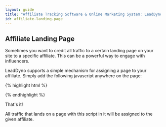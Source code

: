 ```yaml
---
layout: guide
title: "Affiliate Tracking Software & Online Marketing System: LeadDyno"
id: affiliate-landing-page
---
```


## Affiliate Landing Page

Sometimes you want to credit all traffic to a certain landing page on your site to a specific affiliate.  This can
be a powerful way to engage with influencers.

LeadDyno supports a simple mechanism for assigning a page to your affiliate.  Simply add the following javascript
anywhere on the page:

{% highlight html %}
<script>
  window.lead_dyno_affiliate_email = "youraffiliatesemail@example.com";
</script>
{% endhighlight %}

That's it!  

All traffic that lands on a page with this script in it will be assigned to the given affiliate.